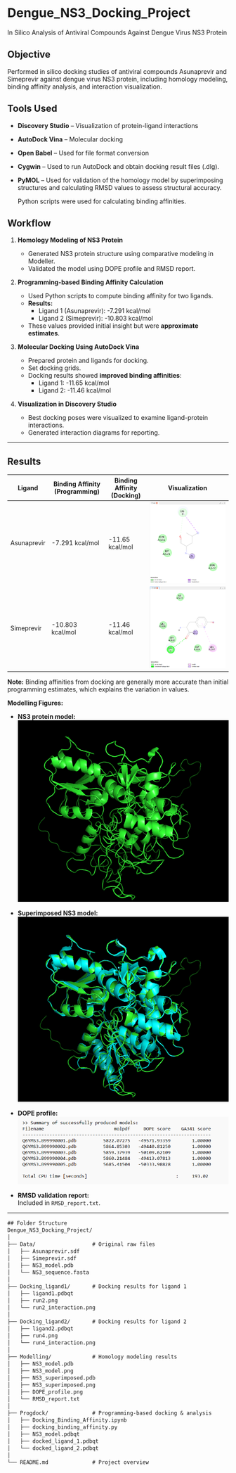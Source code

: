 # Dengue_NS3_Docking_Project
In Silico Analysis of Antiviral Compounds Against Dengue Virus NS3 Protein

## Objective
Performed in silico docking studies of antiviral compounds Asunaprevir and Simeprevir against dengue virus NS3 protein, including homology modeling, binding affinity analysis, and interaction visualization.

## Tools Used
- **Discovery Studio** – Visualization of protein-ligand interactions
- **AutoDock Vina** – Molecular docking
- **Open Babel** – Used for file format conversion
- **Cygwin** – Used to run AutoDock and obtain docking result files (.dlg).
- **PyMOL** – Used for validation of the homology model by superimposing structures and calculating RMSD values to assess structural accuracy.
  
  Python scripts were used for calculating binding affinities.

## Workflow
1. **Homology Modeling of NS3 Protein**  
   - Generated NS3 protein structure using comparative modeling in Modeller.  
   - Validated the model using DOPE profile and RMSD report.

2. **Programming-based Binding Affinity Calculation**  
   - Used Python scripts to compute binding affinity for two ligands.  
   - **Results:**  
     - Ligand 1 (Asunaprevir):  -7.291  kcal/mol  
     - Ligand 2 (Simeprevir): -10.803  kcal/mol  
   - These values provided initial insight but were **approximate estimates**.

3. **Molecular Docking Using AutoDock Vina**  
   - Prepared protein and ligands for docking.  
   - Set docking grids.  
   - Docking results showed **improved binding affinities**:  
     - Ligand 1: -11.65 kcal/mol  
     - Ligand 2: -11.46 kcal/mol  

4. **Visualization in Discovery Studio**  
   - Best docking poses were visualized to examine ligand-protein interactions.  
   - Generated interaction diagrams for reporting.

---

## Results

| Ligand           | Binding Affinity (Programming) | Binding Affinity (Docking) | Visualization |
|-----------------|-------------------------------|----------------------------|---------------|
| Asunaprevir      | -7.291 kcal/mol                | -11.65 kcal/mol           | ![Ligand1](run2_interaction.png) |
| Simeprevir       | -10.803 kcal/mol               | -11.46 kcal/mol           | ![Ligand2](run4_interaction.png) |

**Note:** Binding affinities from docking are generally more accurate than initial programming estimates, which explains the variation in values.

**Modelling Figures:**  
- **NS3 protein model:**  
  ![NS3_model](NS3_model.png)

- **Superimposed NS3 model:**  
  ![NS3_superimposed](NS3_superimposed.png)

- **DOPE profile:**  
  ![DOPE_profile](DOPE_profile.png)

- **RMSD validation report:**  
  Included in `RMSD_report.txt`.
---
```
## Folder Structure
Dengue_NS3_Docking_Project/
│
├── Data/                  # Original raw files
│   ├── Asunaprevir.sdf
│   ├── Simeprevir.sdf
│   ├── NS3_model.pdb
│   └── NS3_sequence.fasta
│
├── Docking_ligand1/       # Docking results for ligand 1
│   ├── ligand1.pdbqt
│   ├── run2.png
│   └── run2_interaction.png
│
├── Docking_ligand2/       # Docking results for ligand 2
│   ├── ligand2.pdbqt
│   ├── run4.png
│   └── run4_interaction.png
│
├── Modelling/             # Homology modeling results
│   ├── NS3_model.pdb
│   ├── NS3_model.png
│   ├── NS3_superimposed.pdb
│   ├── NS3_superimposed.png
│   ├── DOPE_profile.png
│   └── RMSD_report.txt
│
├── Progdock/              # Programming-based docking & analysis
│   ├── Docking_Binding_Affinity.ipynb
│   ├── docking_binding_affinity.py
│   ├── NS3_model.pdbqt
│   ├── docked_ligand_1.pdbqt
│   └── docked_ligand_2.pdbqt
│
└── README.md              # Project overview
```


